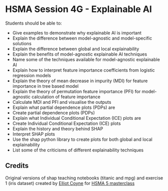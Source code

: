 # HSMA Session 4G - Explainable AI

Students should be able to:

- Give examples to demonstrate why explainable AI is important
- Explain the difference between model-agnostic and model-specific solutions
- Explain the difference between global and local explainability
- Explain the benefits of model-agnostic explainable AI techniques
- Name some of the techniques available for model-agnostic explainable AI
- Explain how to interpret feature importance coefficients from logistic regression models
- Explain the theory of mean decrease in impurity (MDI) for feature importance in tree based model
- Explain the theory of permutation feature importance (PFI) for model-agnostic calculation of feature importance
- Calculate MDI and PFI and visualise the outputs
- Explain what partial dependence plots (PDPs) are
- Create partial dependence plots (PDPs)
- Explain what Individual Conditional Expectation (ICE) plots are
- Create Individual Conditional Expectation (ICE) plots
- Explain the history and theory behind SHAP
- Interpret SHAP plots
- Use the shap python library to create plots for both global and local explainability
- List some of the criticisms of different explainability techniques

## Credits

Original versions of shap teaching notebooks (titanic and mpg) and exercise 1 (iris dataset) created by [Elliot Coyne](https://github.com/ElliottHSMA) for [HSMA 5 masterclass](https://github.com/hsma-programme/h5_masterclass_shap/tree/main)

